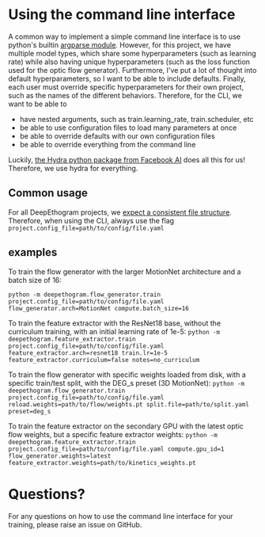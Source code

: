 # Using the command line interface

A common way to implement a simple command line interface is to use python's builtin [argparse module](https://docs.python.org/3/library/argparse.html).
However, for this project, we have multiple model types, which share some hyperparameters (such as learning rate) while also 
having unique hyperparameters (such as the loss function used for the optic flow generator). Furthermore, I've put a lot of 
thought into default hyperparameters, so I want to be able to include defaults. Finally, each user must override specific hyperparameters
for their own project, such as the names of the different behaviors. Therefore, for the CLI, we want to be able to 
* have nested arguments, such as train.learning_rate, train.scheduler, etc
* be able to use configuration files to load many parameters at once
* be able to override defaults with our own configuration files
* be able to override everything from the command line

Luckily, [the Hydra python package from Facebook AI](https://hydra.cc/) does all this for us! Therefore, we use hydra for everything.

## Common usage
For all DeepEthogram projects, we [expect a consistent file structure](file_structure.md). Therefore, when using the CLI, always use the flag
`project.config_file=path/to/config/file.yaml`

## examples
To train the flow generator with the larger MotionNet architecture and a batch size of 16: 

`python -m deepethogram.flow_generator.train project.config_file=path/to/config/file.yaml flow_generator.arch=MotionNet compute.batch_size=16`

To train the feature extractor with the ResNet18 base, without the curriculum training, with an initial learning rate of 1e-5: 
`python -m deepethogram.feature_extractor.train project.config_file=path/to/config/file.yaml feature_extractor.arch=resnet18 train.lr=1e-5 feature_extractor.curriculum=false notes=no_curriculum`

To train the flow generator with specific weights loaded from disk, with a specific train/test split, with the DEG_s preset (3D MotionNet): 
`python -m deepethogram.flow_generator.train project.config_file=path/to/config/file.yaml reload.weights=path/to/flow/weights.pt split.file=path/to/split.yaml preset=deg_s`

To train the feature extractor on the secondary GPU with the latest optic flow weights, but a specific feature extractor weights:
`python -m deepethogram.feature_extractor.train project.config_file=path/to/config/file.yaml compute.gpu_id=1 flow_generator.weights=latest feature_extractor.weights=path/to/kinetics_weights.pt`

# Questions?
For any questions on how to use the command line interface for your training, please raise an issue on GitHub. 

